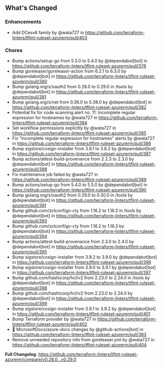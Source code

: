 ## What's Changed

### Enhancements
* Add DCesv6 family by @wata727 in https://github.com/terraform-linters/tflint-ruleset-azurerm/pull/403

### Chores
* Bump actions/setup-go from 5.3.0 to 5.4.0 by @dependabot[bot] in https://github.com/terraform-linters/tflint-ruleset-azurerm/pull/378
* Bump goreleaser/goreleaser-action from 6.2.1 to 6.3.0 by @dependabot[bot] in https://github.com/terraform-linters/tflint-ruleset-azurerm/pull/380
* Bump golang.org/x/oauth2 from 0.28.0 to 0.29.0 in /tools by @dependabot[bot] in https://github.com/terraform-linters/tflint-ruleset-azurerm/pull/381
* Bump golang.org/x/net from 0.36.0 to 0.38.0 by @dependabot[bot] in https://github.com/terraform-linters/tflint-ruleset-azurerm/pull/382
* Potential fix for code scanning alert no. 11: Incomplete regular expression for hostnames by @wata727 in https://github.com/terraform-linters/tflint-ruleset-azurerm/pull/384
* Set workflow permissions explicitly by @wata727 in https://github.com/terraform-linters/tflint-ruleset-azurerm/pull/385
* Fix "Incomplete regular expression for hostnames" alerts by @wata727 in https://github.com/terraform-linters/tflint-ruleset-azurerm/pull/386
* Bump sigstore/cosign-installer from 3.8.1 to 3.8.2 by @dependabot[bot] in https://github.com/terraform-linters/tflint-ruleset-azurerm/pull/387
* Bump actions/attest-build-provenance from 2.2.3 to 2.3.0 by @dependabot[bot] in https://github.com/terraform-linters/tflint-ruleset-azurerm/pull/388
* Fix maintenance job failed by @wata727 in https://github.com/terraform-linters/tflint-ruleset-azurerm/pull/389
* Bump actions/setup-go from 5.4.0 to 5.5.0 by @dependabot[bot] in https://github.com/terraform-linters/tflint-ruleset-azurerm/pull/390
* Bump golang.org/x/oauth2 from 0.29.0 to 0.30.0 in /tools by @dependabot[bot] in https://github.com/terraform-linters/tflint-ruleset-azurerm/pull/391
* Bump github.com/zclconf/go-cty from 1.16.2 to 1.16.3 in /tools by @dependabot[bot] in https://github.com/terraform-linters/tflint-ruleset-azurerm/pull/393
* Bump github.com/zclconf/go-cty from 1.16.2 to 1.16.3 by @dependabot[bot] in https://github.com/terraform-linters/tflint-ruleset-azurerm/pull/394
* Bump actions/attest-build-provenance from 2.3.0 to 2.4.0 by @dependabot[bot] in https://github.com/terraform-linters/tflint-ruleset-azurerm/pull/395
* Bump sigstore/cosign-installer from 3.8.2 to 3.9.0 by @dependabot[bot] in https://github.com/terraform-linters/tflint-ruleset-azurerm/pull/396
* Bump sigstore/cosign-installer from 3.9.0 to 3.9.1 by @dependabot[bot] in https://github.com/terraform-linters/tflint-ruleset-azurerm/pull/397
* Bump github.com/hashicorp/hcl/v2 from 2.23.0 to 2.24.0 in /tools by @dependabot[bot] in https://github.com/terraform-linters/tflint-ruleset-azurerm/pull/398
* Bump github.com/hashicorp/hcl/v2 from 2.23.0 to 2.24.0 by @dependabot[bot] in https://github.com/terraform-linters/tflint-ruleset-azurerm/pull/399
* Bump sigstore/cosign-installer from 3.9.1 to 3.9.2 by @dependabot[bot] in https://github.com/terraform-linters/tflint-ruleset-azurerm/pull/401
* Bump Terraform provider by @wata727 in https://github.com/terraform-linters/tflint-ruleset-azurerm/pull/402
* 🤖 MicrosoftDocs/azure-docs changes by @github-actions[bot] in https://github.com/terraform-linters/tflint-ruleset-azurerm/pull/383
* Remove unneeded repository info from goreleaser.yml by @wata727 in https://github.com/terraform-linters/tflint-ruleset-azurerm/pull/404


**Full Changelog**: https://github.com/terraform-linters/tflint-ruleset-azurerm/compare/v0.28.0...v0.29.0
